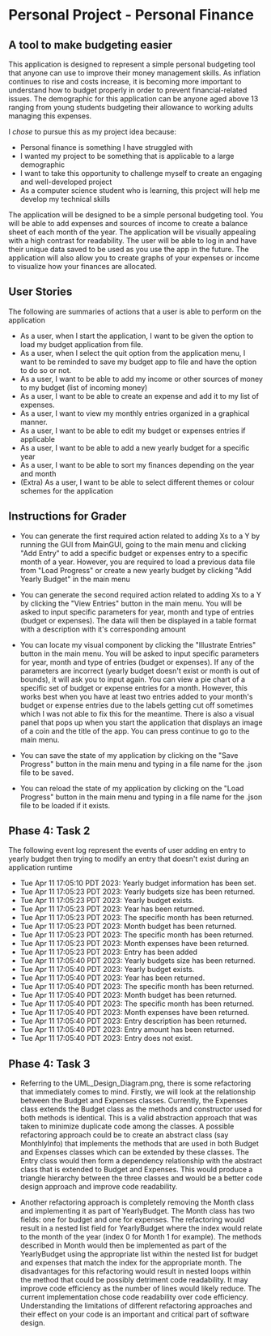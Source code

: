 # Personal Project - Personal Finance

## A tool to make budgeting easier

This application is designed to represent a simple personal
budgeting tool that anyone can use to improve their money management skills.
As inflation continues to rise and costs increase, it is becoming more important
to understand how to budget properly in order to prevent financial-related issues.
The demographic for this application can be anyone aged above 13 ranging from young
students budgeting their allowance to working adults managing this expenses.


I *chose* to pursue this as my project idea because:
- Personal finance is something I have struggled with
- I wanted my project to be something that is applicable to a large demographic 
- I want to take this opportunity to challenge myself to create an engaging and well-developed project
- As a computer science student who is learning, this project will help me develop my technical skills

The application will be designed to be a simple personal budgeting tool. You will be able to
add expenses and sources of income to create a balance sheet of each month of the year.
The application will be visually appealing with a high contrast for readability.
The user will be able to log in and have their unique data saved to be used as you use the app in the future.
The application will also allow you to create graphs of your expenses or income
to visualize how your finances are allocated.


## User Stories

The following are summaries of actions that a user is able to perform
on the application

- As a user, when I start the application, I want to be given the option to load my budget application from file.
- As a user, when I select the quit option from the application menu, I want to be reminded to save my budget app to file and have the option to do so or not.
- As a user, I want to be able to add my income or other sources of money to my budget (list of incoming money)
- As a user, I want to be able to create an expense and add it to my list of expenses.
- As a user, I want to view my monthly entries organized in a graphical manner.
- As a user, I want to be able to edit my budget or expenses entries if applicable
- As a user, I want to be able to add a new yearly budget for a specific year
- As a user, I want to be able to sort my finances depending on the year and month
- (Extra) As a user, I want to be able to select different themes or colour schemes for the application

## Instructions for Grader

- You can generate the first required action related to adding Xs to a Y by running the GUI from MainGUI, going to the main menu
and clicking "Add Entry" to add a specific budget or expenses entry to a specific month of a year. However, you are required to load a previous
data file from "Load Progress" or create a new yearly budget by clicking "Add Yearly Budget" in the main menu


- You can generate the second required action related to adding Xs to a Y by clicking the "View Entries" button in the main menu. You will be asked
to input specific parameters for year, month and type of entries (budget or expenses). The data will then be displayed in a table format with
a description with it's corresponding amount


- You can locate my visual component by clicking the "Illustrate Entries" button in the main menu. You will be asked to input specific parameters for year, month and type of entries (budget or expenses).
If any of the parameters are incorrect (yearly budget doesn't exist or month is out of bounds), it will ask you to input again. You can view a
pie chart of a specific set of budget or expense entries for a month. However, this works best when you have at least two entries added to your month's 
budget or expense entries due to the labels getting cut off sometimes which I was not able to fix this for the meantime. There is also a visual panel
that pops up when you start the application that displays an image of a coin and the title of the app. You can press continue to go to the main
menu.


- You can save the state of my application by clicking on the "Save Progress" button in the main menu and typing in a file name for the .json
file to be saved.


- You can reload the state of my application by clicking on the "Load Progress" button in the main menu and typing in a file name for the .json
  file to be loaded if it exists.

## Phase 4: Task 2
The following event log represent the events of user adding en entry to yearly budget then trying to modify an entry 
that doesn't exist during an application runtime
- Tue Apr 11 17:05:10 PDT 2023: 
Yearly budget information has been set.
- Tue Apr 11 17:05:23 PDT 2023:
Yearly budgets size has been returned.
- Tue Apr 11 17:05:23 PDT 2023:
Yearly budget exists.
- Tue Apr 11 17:05:23 PDT 2023:
Year has been returned.
- Tue Apr 11 17:05:23 PDT 2023:
The specific month has been returned.
- Tue Apr 11 17:05:23 PDT 2023:
Month budget has been returned.
- Tue Apr 11 17:05:23 PDT 2023:
The specific month has been returned.
- Tue Apr 11 17:05:23 PDT 2023:
Month expenses have been returned.
- Tue Apr 11 17:05:23 PDT 2023:
Entry has been added
- Tue Apr 11 17:05:40 PDT 2023:
Yearly budgets size has been returned.
- Tue Apr 11 17:05:40 PDT 2023:
Yearly budget exists.
- Tue Apr 11 17:05:40 PDT 2023:
Year has been returned.
- Tue Apr 11 17:05:40 PDT 2023:
The specific month has been returned.
- Tue Apr 11 17:05:40 PDT 2023:
Month budget has been returned.
- Tue Apr 11 17:05:40 PDT 2023:
The specific month has been returned.
- Tue Apr 11 17:05:40 PDT 2023:
Month expenses have been returned.
- Tue Apr 11 17:05:40 PDT 2023:
Entry description has been returned.
- Tue Apr 11 17:05:40 PDT 2023:
Entry amount has been returned.
- Tue Apr 11 17:05:40 PDT 2023:
Entry does not exist.

## Phase 4: Task 3
- Referring to the UML_Design_Diagram.png, there is some refactoring that immediately comes to mind. Firstly, we will look at the relationship
between the Budget and Expenses classes. Currently, the Expenses class extends the Budget class as the methods and constructor used for both methods
is identical. This is a valid abstraction approach that was taken to minimize duplicate code among the classes. A possible refactoring approach could
be to create an abstract class (say MonthlyInfo) that implements the methods that are used in both Budget and Expenses classes which can be 
extended by these classes. The Entry class would then form a dependency relationship with the abstract class that is extended to Budget and Expenses. 
This would produce a triangle hierarchy between the three classes and would be a better code design approach and
improve code readability.


- Another refactoring approach is completely removing the Month class and implementing it as part of YearlyBudget. The Month class has two fields:
one for budget and one for expenses. The refactoring would result in a nested list field for YearlyBudget where the index would relate to the
month of the year (index 0 for Month 1 for example). The methods described in Month would then be implemented as part of the YearlyBudget using
the appropriate list within the nested list for budget and expenses that match the index for the appropriate month. The disadvantages for this
refactoring would result in nested loops within the method that could be possibly detriment code readability. It may improve code efficiency as the
number of lines would likely reduce. The current implementation chose code readability over code efficiency. Understanding the limitations of
different refactoring approaches and their effect on your code is an important and critical part of software design.
